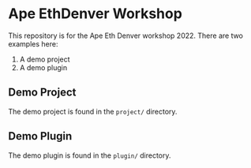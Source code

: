 # Ape EthDenver Workshop

This repository is for the Ape Eth Denver workshop 2022.
There are two examples here:

1. A demo project
2. A demo plugin

## Demo Project

The demo project is found in the `project/` directory.

## Demo Plugin

The demo plugin is found in the `plugin/` directory.
